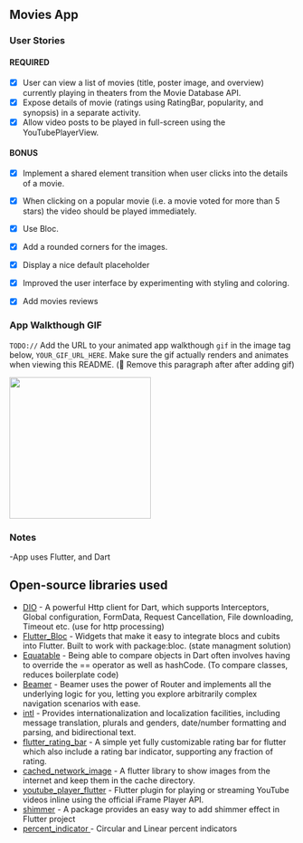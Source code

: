 ## Movies App

### User Stories

#### REQUIRED

- [x] User can view a list of movies (title, poster image, and overview) currently playing in theaters from the Movie Database API.
- [x] Expose details of movie (ratings using RatingBar, popularity, and synopsis) in a separate activity.
- [x] Allow video posts to be played in full-screen using the YouTubePlayerView.

#### BONUS

- [x] Implement a shared element transition when user clicks into the details of a movie.
- [x] When clicking on a popular movie (i.e. a movie voted for more than 5 stars) the video should be played immediately.
- [x] Use Bloc.
- [x] Add a rounded corners for the images.
- [x] Display a nice default placeholder 
- [x] Improved the user interface by experimenting with styling and coloring.
- [x] Add movies reviews


### App Walkthough GIF

`TODO://` Add the URL to your animated app walkthough `gif` in the image tag below, `YOUR_GIF_URL_HERE`. Make sure the gif actually renders and animates when viewing this README. (🚫 Remove this paragraph after after adding gif)

<img src="YOUR_GIF_URL_HERE" width=250><br>

### Notes

-App uses Flutter, and Dart

## Open-source libraries used

* [DIO](https://pub.dev/packages/dio) - A powerful Http client for Dart, which supports Interceptors, Global configuration, FormData, Request Cancellation, File downloading, Timeout etc. (use for http processing)
* [Flutter_Bloc](https://pub.dev/packages/flutter_bloc) - Widgets that make it easy to integrate blocs and cubits into Flutter. Built to work with package:bloc. (state managment solution)
* [Equatable](https://pub.dev/packages/equatable) - Being able to compare objects in Dart often involves having to override the == operator as well as hashCode. (To compare classes, reduces boilerplate code)
* [Beamer](https://pub.dev/packages/beamer) - Beamer uses the power of Router and implements all the underlying logic for you, letting you explore arbitrarily complex navigation scenarios with ease.
* [intl](https://pub.dev/packages/intl) - Provides internationalization and localization facilities, including message translation, plurals and genders, date/number formatting and parsing, and bidirectional text.
* [flutter_rating_bar](https://pub.dev/packages/flutter_rating_bar) - A simple yet fully customizable rating bar for flutter which also include a rating bar indicator, supporting any fraction of rating.
* [cached_network_image](https://pub.dev/packages/cached_network_image) - A flutter library to show images from the internet and keep them in the cache directory.
* [youtube_player_flutter](https://pub.dev/packages/youtube_player_flutter) - Flutter plugin for playing or streaming YouTube videos inline using the official iFrame Player API.
* [shimmer](https://pub.dev/packages/shimmer) - A package provides an easy way to add shimmer effect in Flutter project
* [percent_indicator ](https://pub.dev/packages/percent_indicator) - Circular and Linear percent indicators
